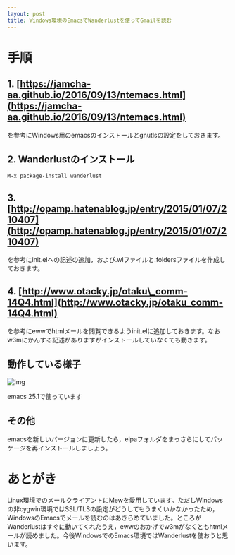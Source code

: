 ```yaml
---
layout: post
title: Windows環境のEmacsでWanderlustを使ってGmailを読む
---
```


# 手順


## 1. [https://jamcha-aa.github.io/2016/09/13/ntemacs.html](https://jamcha-aa.github.io/2016/09/13/ntemacs.html)

を参考にWindows用のemacsのインストールとgnutlsの設定をしておきます。


## 2. Wanderlustのインストール

    M-x package-install wanderlust


## 3. [http://opamp.hatenablog.jp/entry/2015/01/07/210407](http://opamp.hatenablog.jp/entry/2015/01/07/210407)

を参考にinit.elへの記述の追加，および.wlファイルと.foldersファイルを作成しておきます。


## 4. [http://www.otacky.jp/otaku\_comm-14Q4.html](http://www.otacky.jp/otaku_comm-14Q4.html)

を参考にewwでhtmlメールを閲覧できるようinit.elに追加しておきます。なおw3mにかんする記述がありますがインストールしていなくても動きます。


## 動作している様子

![img](01.png)

emacs 25.1で使っています


## その他

emacsを新しいバージョンに更新したら，elpaフォルダをまっさらにしてパッケージを再インストールしましょう。


# あとがき

Linux環境でのメールクライアントにMewを愛用しています。ただしWindowsの非cygwin環境ではSSL/TLSの設定がどうしてもうまくいかなかったため，WindowsのEmacsでメールを読むのはあきらめていました。ところがWanderlustはすぐに動いてくれたうえ，ewwのおかげでw3mがなくともhtmlメールが読めました。今後WindowsでのEmacs環境ではWanderlustを使おうと思います。

